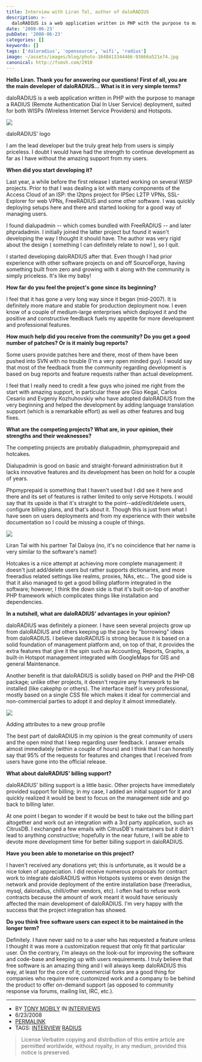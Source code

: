 ```yaml
---
title: Interview with Liran Tal, author of daloRADIUS
description: >-
  daloRADIUS is a web application written in PHP with the purpose to manage a RADIUS (Remote Authentication Dial In User Service) deployment, suited for both WISPs (Wireless Internet Service Providers) and Hotspots.
date: '2008-06-23'
pubDate: '2008-06-23'
categories: []
keywords: []
tags: ['daloradius', 'opensource', 'wifi', 'radius']
image: ~/assets/images/blog/photo-1648413344466-93666a521e74.jpg
canonical: http://fsmsh.com/2910
---
```


**Hello Liran. Thank you for answering our questions! First of all, you are the main developer of daloRADIUS... What is it in very simple terms?**

daloRADIUS is a web application written in PHP with the purpose to manage a RADIUS (Remote Authentication Dial In User Service) deployment, suited for both WISPs (Wireless Internet Service Providers) and Hotspots.

![](http://freesoftwaremagazine.com/articles/interview_liran_tal_author_daloradius/daloradius_logo.jpg)

daloRADIUS' logo

I am the lead developer but the truly great help from users is simply priceless. I doubt I would have had the strength to continue development as far as I have without the amazing support from my users.

**When did you start developing it?**

Last year, a while before the first release I started working on several WISP projects. Prior to that I was dealing a lot with many components of the Access Cloud of an ISP: the l2tpns project for IPSec L2TP VPNs, SSL-Explorer for web VPNs, FreeRADIUS and some other software. I was quickly deploying setups here and there and started looking for a good way of managing users.

I found dialupadmin -- which comes bundled with FreeRADIUS -- and later phpradadmin. I initially joined the latter project but found it wasn't developing the way I thought it should have. The author was very rigid about the design ( something I can definitely relate to now! ), so I quit.

I started developing daloRADIUS after that. Even though I had prior experience with other software projects on and off SourceForge, having something built from zero and growing with it along with the community is simply priceless. It's like my baby!

**How far do you feel the project's gone since its beginning?**

I feel that it has gone a very long way since it began (mid-2007). It is definitely more mature and stable for production deployment now. I even know of a couple of medium-large enterprises which deployed it and the positive and constructive feedback fuels my appetite for more development and professional features.

**How much help did you receive from the community? Do you get a good number of patches? Or is it mainly bug reports?**

Some users provide patches here and there, most of them have been pushed into SVN with no trouble (I'm a very open minded guy). I would say that most of the feedback from the community regarding development is based on bug reports and feature requests rather than actual development.

I feel that I really need to credit a few guys who joined me right from the start with amazing support, in particular these are Giso Kegal, Carlos Cesario and Evgeniy Kozhuhovskiy who have adopted daloRADIUS from the very beginning and helped the development by adding language translation support (which is a remarkable effort) as well as other features and bug fixes.

**What are the competing projects? What are, in your opinion, their strengths and their weaknesses?**

The competing projects are probably dialupadmin, phpmyprepaid and hotcakes.

Dialupadmin is good on basic and straight-forward administration but it lacks innovative features and its development has been on hold for a couple of years.

Phpmyprepaid is something that I haven't used but I did see it here and there and its set of features is rather limited to only serve Hotspots. I would say that its upside is that it's straight to the point--add/edit/delete users, configure billing plans, and that's about it. Though this is just from what I have seen on users deployments and from my experience with their website documentation so I could be missing a couple of things.

![](http://freesoftwaremagazine.com/articles/interview_liran_tal_author_daloradius/photo1.jpg)

Liran Tal with his partner Tal Daloya (no, it's no coincidence that her name is very similar to the software's name!)

Hotcakes is a nice attempt at achieving more complete management: it doesn't just add/delete users but rather supports dictionaries, and more freeradius related settings like realms, proxies, NAs, etc... The good side is that it also managed to get a good billing platform integrated in the software; however, I think the down side is that it's built on-top of another PHP framework which complicates things like installation and dependencies.

**In a nutshell, what are daloRADIUS' advantages in your opinion?**

daloRADIUS was definitely a pioneer. I have seen several projects grow up from daloRADIUS and others keeping up the pace by "borrowing" ideas from daloRADIUS. I believe daloRADIUS is strong because it is based on a solid foundation of management platform and, on top of that, it provides the extra features that give it the spin such as Accounting, Reports, Graphs, a built-in Hotspot management integrated with GoogleMaps for GIS and general Maintenance.

Another benefit is that daloRADIUS is solidly based on PHP and the PHP-DB package; unlike other projects, it doesn't require any framework to be installed (like cakephp or others). The interface itself is very professional, mostly based on a single CSS file which makes it ideal for commercial and non-commercial parties to adopt it and deploy it almost immediately.

![](http://freesoftwaremagazine.com/articles/interview_liran_tal_author_daloradius/screenshot.jpg)

Adding attributes to a new group profile

The best part of daloRADIUS in my opinion is the great community of users and the open mind that I keep regarding user feedback. I answer emails almost immediately (within a couple of hours) and I think that I can honestly say that 95% of the requests for features and changes that I received from users have gone into the official release.

**What about daloRADIUS' billing support?**

daloRADIUS' billing support is a little basic. Other projects have immediately provided support for billing; in my case, I added an initial support for it and quickly realized it would be best to focus on the management side and go back to billing later.

At one point I began to wonder if it would be best to take out the billing part altogether and work out an integration with a 3rd party application, such as CitrusDB. I exchanged a few emails with CitrusDB's maintainers but it didn't lead to anything constructive; hopefully in the near future, I will be able to devote more development time for better billing support in daloRADIUS.

**Have you been able to monetarise on this project?**

I haven't received any donations yet; this is unfortunate, as it would be a nice token of appreciation. I did receive numerous proposals for contract work to integrate daloRADIUS within Hotspots systems or even design the network and provide deployment of the entire installation base (freeradius, mysql, daloradius, chilli/other vendors, etc). I often had to refuse work contracts because the amount of work meant it would have seriously affected the main development of daloRADIUS. I'm very happy with the success that the project integration has showed.

**Do you think free software users can expect it to be maintained in the longer term?**

Definitely. I have never said no to a user who has requested a feature unless I thought it was more a customization request that only fit that particular user. On the contrary, I'm always on the look-out for improving the software and code-base and keeping up with users requirements. I truly believe that free software is an amazing thing and I will always keep daloRADIUS this way, at least for the core of it; commercial forks are a good thing for companies who require more customized work and a company to be behind the product to offer on-demand support (as opposed to community response via forums, mailing list, IRC, etc.).

---

-   BY  [TONY MOBILY](http://freesoftwaremagazine.com/authors/Tony%20Mobily)  IN  [INTERVIEWS](http://freesoftwaremagazine.com/sections/interviews)
-   6/23/2008
-   [PERMALINK](http://fsmsh.com/2910)
-   TAGS:  [INTERVIEW](http://freesoftwaremagazine.com/tags/interview)  [RADIUS](http://freesoftwaremagazine.com/tags/radius)

> License
> Verbatim copying and distribution of this entire article are permitted worldwide, without royalty, in any medium, provided this notice is preserved.
